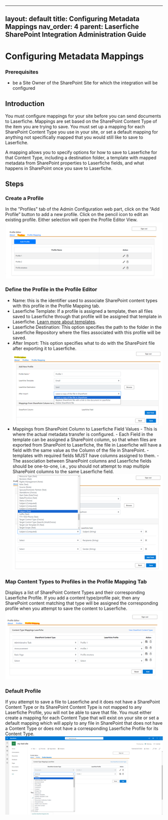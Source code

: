 <!--Copyright (c) Laserfiche.
Licensed under the MIT License. See LICENSE in the project root for license information.-->

---
layout: default
title: Configuring Metadata Mappings
nav_order: 4
parent: Laserfiche SharePoint Integration Administration Guide
---

# Configuring Metadata Mappings

### Prerequisites

- be a Site Owner of the SharePoint Site for which the integration will be configured

## Introduction

You must configure mappings for your site before you can send documents to Laserfiche. Mappings are set based on the SharePoint Content Type of the item you are trying to save. You must set up a mapping for each SharePoint Content Type you use in your site, or set a default mapping for anything not specifically mapped that you would still like to save to Laserfiche.

A mapping allows you to specify options for how to save to Laserfiche for that Content Type, including a destination folder, a template with mapped metadata from SharePoint properties to Laserfiche fields, and what happens in SharePoint once you save to Laserfiche.

## Steps

### Create a Profile

In the "Profiles" tab of the Admin Configuration web part, click on the “Add Profile” button to add a new profile. Click on the pencil icon to edit an existing profile. Either selection will open the Profile Editor View.
<a href="../assets/images/profileTab.png"><img src="../assets/images/profileTab.png"></a>

### Define the Profile in the Profile Editor

- Name: this is the identifier used to associate SharePoint content types with this profile in the Profile Mapping tab.
- Laserfiche Template: If a profile is assigned a template, then all files saved to Laserfiche through that profile will be assigned that template in Laserfiche. [Learn more about templates](https://doc.laserfiche.com/laserfiche.documentation/en-us/Content/Fields_and_Templates.html).
- Laserfiche Destination: This option specifies the path to the folder in the Laserfiche Repository where the files associated with this profile will be saved.
- After Import: This option specifies what to do with the SharePoint file after exporting it to Laserfiche.
  <a href="../assets/images/profileEditor.png"><img src="../assets/images/profileEditor.png"></a>
- Mappings from SharePoint Column to Laserfiche Field Values - This is where the actual metadata transfer is configured. - Each Field in the template can be assigned a SharePoint column, so that when files are exported from SharePoint to Laserfiche, the file in Laserfiche will have a field with the same value as the Column of the file in SharePoint. - templates with required fields MUST have columns assigned to them. - The association between SharePoint columns and Laserfiche fields should be one-to-one, i.e., you should not attempt to map multiple SharePoint columns to the same Laserfiche field.
  <a href="../assets/images/metadataMapping.png"><img src="../assets/images/metadataMapping.png"></a>

### Map Content Types to Profiles in the Profile Mapping Tab

Displays a list of SharePoint Content Types and their corresponding Laserfiche Profile. If you add a content type/profile pair, then
any SharePoint content matching that type will be assigned the corresponding profile when you attempt to save the content to Laserfiche.
<a href="../assets/images/profileMappingTab.png"><img src="../assets/images/profileMappingTab.png"></a>

### Default Profile

If you attempt to save a file to Laserfiche and it does not have a SharePoint Content Type or its SharePoint Content Type is not mapped to any Laserfiche Profile, you will not be able to save that file. You must either create a mapping for each Content Type that will exist on your site or set a default mapping which will apply to any file in SharePoint that does not have a Content Type or does not have a corresponding Laserfiche Profile for its Content Type.
<a href="../assets/images/defaultMapping.png"><img src="../assets/images/defaultMapping.png"></a>
